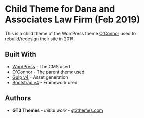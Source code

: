 # Child Theme for Dana and Associates Law Firm (Feb 2019)

This is a child theme of the WordPress theme [O'Connor](https://themeforest.net/item/oconnor-lawyers-attorneys-and-law-firm-wordpress-theme/22089634) used to rebuild/redesign their site in 2019

## Built With

-   [WordPress](http://www.dropwizard.io/1.0.2/docs/) - The CMS used
-   [O'Connor](https://themeforest.net/item/oconnor-lawyers-attorneys-and-law-firm-wordpress-theme/22089634) - The parent theme used
-   [Gulp v4](https://gulpjs.com/) - Asset generation
-   [Bootstrap v4](https://getbootstrap.com/docs/4.4/getting-started/introduction/) - Framework used

## Authors

-   **GT3 Themes** - _Initial work_ - [gt3themes.com](https://gt3themes.com/)
